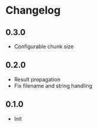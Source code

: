 # Changelog

## 0.3.0

- Configurable chunk size

## 0.2.0

- Result propagation
- Fix filename and string handling

## 0.1.0

- Init
